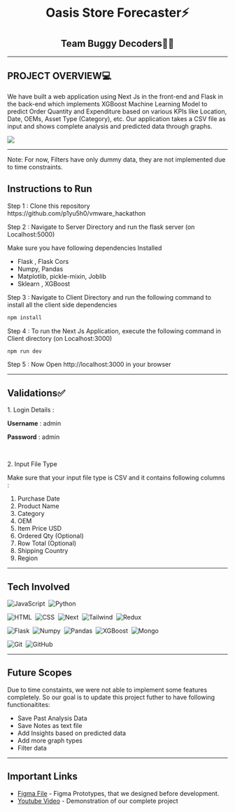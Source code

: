 <h1 align="center">Oasis Store Forecaster⚡</h1>
<h2 align="center">Team Buggy Decoders👨‍💻</h2>
<hr/>

<h2>PROJECT OVERVIEW💻</h2>
<p>We have built a web application using Next Js in the
front-end and Flask in the back-end which implements XGBoost
Machine Learning Model to predict Order Quantity and Expenditure
based on various KPIs like Location, Date, OEMs, Asset Type
(Category), etc. Our application takes a CSV file as input and shows
complete analysis and predicted data through graphs.</p>


<img src="https://user-images.githubusercontent.com/86314140/162684789-8b6b857f-ad40-4ce3-a25f-48436c30d87e.gif"/>

<hr/>

Note: For now, Filters have only dummy data, they are not implemented due to time constraints.

<h2>Instructions to Run</h2>
<p>Step 1 : Clone this repository https://github.com/p1yu5h0/vmware_hackathon</p>
<p>Step 2 : Navigate to Server Directory and run the flask server (on Localhost:5000)</p>
<p>Make sure you have following dependencies Installed </p>
<ul>
  <li>Flask , Flask Cors</li>
  <li>Numpy, Pandas</li>
  <li>Matplotlib, pickle-mixin, Joblib</li>
  <li>Sklearn , XGBoost</li>
  </ul>
  <p>Step 3 : Navigate to Client Directory and run the following command to install all the client side dependencies</p>
  
```bash
npm install

```
<p>Step 4 : To run the Next Js Application, execute the following command in Client directory (on Localhost:3000)</p>

```bash
npm run dev

```

<p>Step 5 : Now Open http://localhost:3000 in your browser </p>

<hr/>

<h2>Validations✅</h2>
<p>1. Login Details : </p>
<p><b>Username</b> : admin</p>
<p><b>Password</b> : admin</p>
<br/>
<p>2. Input File Type</p>
<p>Make sure that your input file type is CSV and it contains following columns :</p>
<ol>
<li>Purchase Date</li>
<li>Product Name</li>
<li>Category</li>
<li>OEM</li>
<li>Item Price USD</li>
<li>Ordered Qty (Optional)</li>
<li>Row Total (Optional)</li>
  <li>Shipping Country</li>
  <li>Region</li>
</ol>

<hr/>

<h2>Tech Involved</h2>

![JavaScript](https://img.shields.io/badge/-JavaScript-05122A?style=flat&logo=javascript)&nbsp;
![Python](https://img.shields.io/badge/-Python-05122A?style=flat&logo=python)&nbsp;


![HTML](https://img.shields.io/badge/-HTML-05122A?style=flat&logo=HTML5)&nbsp;
![CSS](https://img.shields.io/badge/-CSS-05122A?style=flat&logo=CSS3&logoColor=1572B6)&nbsp;
![Next](https://img.shields.io/badge/-Next.Js-05122A?style=flat&logo=next)&nbsp;
![Tailwind](https://img.shields.io/badge/-Tailwind-05122A?style=flat&logo=tailwind)&nbsp;
![Redux](https://img.shields.io/badge/-Redux-05122A?style=flat&logo=redux)&nbsp;


![Flask](https://img.shields.io/badge/-Flask-05122A?style=flat&logo=flask)&nbsp;
![Numpy](https://img.shields.io/badge/-Numpy-05122A?style=flat&logo=numpy)&nbsp;
![Pandas](https://img.shields.io/badge/-Pandas-05122A?style=flat&logo=pandas)&nbsp;
![XGBoost](https://img.shields.io/badge/-XGBoost-05122A?style=flat&logo=xgboost)&nbsp;
![Mongo](https://img.shields.io/badge/-Mongodb-05122A?style=flat&logo=mongodb)&nbsp;


![Git](https://img.shields.io/badge/-Git-05122A?style=flat&logo=git)&nbsp;
![GitHub](https://img.shields.io/badge/-GitHub-05122A?style=flat&logo=github)&nbsp;

<hr/>

<h2>Future Scopes</h2>
<p>Due to time constaints, we were not able to implement some features completely. So our goal is to update this project futher to have following functionaitites:</p>
<ul>
  <li>Save Past Analysis Data</li>
  <li>Save Notes as text file</li>
  <li>Add Insights based on predicted data</li>
  <li>Add more graph types</li>
  <li>Filter data</li>
  </ul>
  
 <hr/>
 
 <h2>Important Links </h2>
 
- [Figma File](https://www.figma.com/file/1PFvPMnXCABEUOphUxMSjH/Team--Buggy-Decoders?node-id=0%3A1) - Figma Prototypes, that we designed before development.
- [Youtube Video](https://www.youtube.com/watch?v=QphJKX7eYjg) - Demonstration of our complete project 




